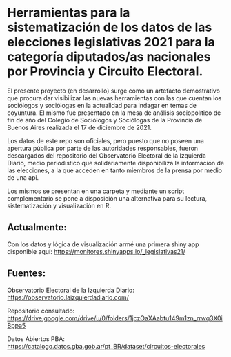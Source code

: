 # Herramientas para la sistematización de los datos de las elecciones legislativas 2021 para la categoría diputados/as nacionales por Provincia y Circuito Electoral.


El presente proyecto (en desarrollo) surge como un artefacto demostrativo que procura dar visibilizar las nuevas herramientas con las que cuentan los sociólogos y sociólogas en la actualidad para indagar en temas de coyuntura. El mismo fue presentado en la mesa de análisis sociopolítico de fin de año del Colegio de Sociólogos y Sociólogas de la Provincia de Buenos Aires realizada el 17 de diciembre de 2021.

Los datos de este repo son oficiales, pero puesto que no poseen una apertura pública por parte de las autoridades responsables, fueron descargados del repositorio del Observatorio Electoral de la Izquierda Diario, medio periodístico que solidariamente disponibiliza la información de las elecciones, a la que acceden en tanto miembros de la prensa por medio de una api. 

Los mismos se presentan en una carpeta y mediante un script complementario se pone a disposición una alternativa para su lectura, sistematización y visualización en R.


## Actualmente:

Con los datos y lógica de visualización armé una primera shiny app disponible aquí: https://monitores.shinyapps.io/_legislativas21/


## Fuentes:

Observatorio Electoral de la Izquierda Diario: https://observatorio.laizquierdadiario.com/

Repositorio consultado: https://drive.google.com/drive/u/0/folders/1jczOaXAabtu149m1zn_rrwq3X0iBppa5 

Datos Abiertos PBA: https://catalogo.datos.gba.gob.ar/pt_BR/dataset/circuitos-electorales 
